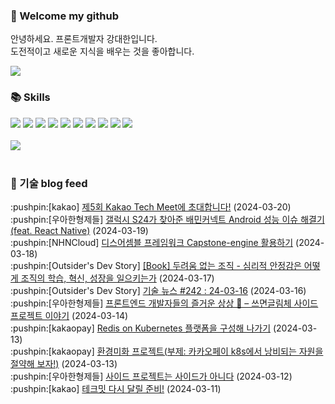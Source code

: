 ### 👋 Welcome my github

안녕하세요. 프론트개발자 강대한입니다.
<br>
도전적이고 새로운 지식을 배우는 것을 좋아합니다.

<!--
![header](https://capsule-render.vercel.app/api?type=Waving&color=auto&height=300&section=header&text=Welcome&fontAlignY=40&desc=KangDaeHan%20github%20&descSize=20&descAlignY=55&animation=fadeIn&fontSize=90)

**KangDaeHan/KangDaeHan** is a ✨ _special_ ✨ repository because its `README.md` (this file) appears on your GitHub profile.

Here are some ideas to get you started:

- 🔭 I’m currently working on ...
- 🌱 I’m currently learning ...
- 👯 I’m looking to collaborate on ...
- 🤔 I’m looking for help with ...
- 💬 Ask me about ...
- 📫 How to reach me: ...
- 😄 Pronouns: ...
- ⚡ Fun fact: ...
-->

<a href="https://twinfamily.github.io" target="_blank"><img src="https://img.shields.io/badge/Blog-121D33?style=flat-square&logo=blogger&logoColor=ffffff"/></a>

### :books: Skills
<a href="#" target="_blank"><img src="https://img.shields.io/badge/React-61DAFB?style=flat-square&logo=react&logoColor=ffffff"/></a>
<a href="#" target="_blank"><img src="https://img.shields.io/badge/Html5-E34F26?style=flat-square&logo=html5&logoColor=ffffff"/></a>
<a href="#" target="_blank"><img src="https://img.shields.io/badge/Javascript-F7DF1E?style=flat-square&logo=javascript&logoColor=ffffff"/></a>
<a href="#" target="_blank"><img src="https://img.shields.io/badge/Cssmodules-000000?style=flat-square&logo=cssmodules&logoColor=ffffff"/></a>
<a href="#" target="_blank"><img src="https://img.shields.io/badge/Node.js-339933?style=flat-square&logo=nodedotjs&logoColor=ffffff"/></a>
<a href="#" target="_blank"><img src="https://img.shields.io/badge/Typescript-3178C6?style=flat-square&logo=typescript&logoColor=ffffff"/></a>
<a href="#" target="_blank"><img src="https://img.shields.io/badge/Git-F05032?style=flat-square&logo=git&logoColor=ffffff"/></a>
<a href="#" target="_blank"><img src="https://img.shields.io/badge/Gitlab-FC6D26?style=flat-square&logo=gitlab&logoColor=ffffff"/></a>
<a href="#" target="_blank"><img src="https://img.shields.io/badge/Webpack-8DD6F9?style=flat-square&logo=webpack&logoColor=ffffff"/></a>
<a href="#" target="_blank"><img src="https://img.shields.io/badge/Vite-646CFF?style=flat-square&logo=vite&logoColor=ffffff"/></a>
<br><br>
<img src="https://github-readme-stats.vercel.app/api/top-langs/?username=KangDaeHan&layout=compact">
<br><br>
### :round_pushpin: 기술 blog feed
<!-- BLOG-POST-LIST:START --><div>:pushpin:[kakao] <a target="_blank" href="https://tech.kakao.com/2024/03/20/kakao-tech-meet-5/">제5회 Kakao Tech Meet에 초대합니다!</a> (2024-03-20)</div><div>:pushpin:[우아한형제들] <a target="_blank" href="https://techblog.woowahan.com/15883/">갤럭시 S24가 찾아준 배민커넥트 Android 성능 이슈 해결기&lpar;feat. React Native&rpar;</a> (2024-03-19)</div><div>:pushpin:[NHNCloud] <a target="_blank" href="https://meetup.nhncloud.com/posts/378">디스어셈블 프레임워크 Capstone-engine 활용하기</a> (2024-03-18)</div><div>:pushpin:[Outsider's Dev Story] <a target="_blank" href="https://blog.outsider.ne.kr/1711">[Book] 두려움 없는 조직 - 심리적 안정감은 어떻게 조직의 학습, 혁신, 성장을 일으키는가</a> (2024-03-17)</div><div>:pushpin:[Outsider's Dev Story] <a target="_blank" href="https://blog.outsider.ne.kr/1712">기술 뉴스 #242 : 24-03-16</a> (2024-03-16)</div><div>:pushpin:[우아한형제들] <a target="_blank" href="https://techblog.woowahan.com/16547/">프론트엔드 개발자들의 즐거운 상상 🎈 – 쓰면글림체 사이드 프로젝트 이야기</a> (2024-03-14)</div><div>:pushpin:[kakaopay] <a target="_blank" href="https://tech.kakaopay.com/post/kakaopaysec-redis-on-kubernetes/">Redis on Kubernetes 플랫폼을 구성해 나가기</a> (2024-03-13)</div><div>:pushpin:[kakaopay] <a target="_blank" href="https://tech.kakaopay.com/post/eco-ami/">환경미화 프로젝트&lpar;부제: 카카오페이 k8s에서 낭비되는 자원을 절약해 보자!&rpar;</a> (2024-03-13)</div><div>:pushpin:[우아한형제들] <a target="_blank" href="https://techblog.woowahan.com/16158/">사이드 프로젝트는 사이드가 아니다</a> (2024-03-12)</div><div>:pushpin:[kakao] <a target="_blank" href="https://tech.kakao.com/2024/03/11/tech-meets-of-2023/">테크밋 다시 달릴 준비!</a> (2024-03-11)</div><!-- BLOG-POST-LIST:END -->

<!-- ![Anurag's GitHub stats](https://github-readme-stats.vercel.app/api?username=KangDaeHan&show_icons=true&theme=radical) -->
<!--
### 📫 Blog
<table><tbody><tr>
<td>
    <a href="https://yeonyeon.tistory.com/312">
        <div>[인프콘 후기] 2023 INFCON </div>
    </a>
    <div>1. 인프콘에 참가하다 🙂 어떻게 참가할 수 있었는가 때는 2023년 7월 18일 12시 48분. 인프콘 추첨 결과 공개까지 12... </div>
    <div>23.08.16</div>
</td>
<td>
    <a href="https://yeonyeon.tistory.com/311">
        <img width="100%" src="/img/8066187260670780795.png"/><br/>
        <div>[Git] 머지 커밋 revert 하기 </div>
    </a>
    <div>🤔 git revert란? git revert란 일부 기존의 커밋들을 되돌리는 작업이다. git reset과는 다른 것이, git reset은 기... </div>
    <div>23.08.13</div>
</td>
<td>
    <a href="https://yeonyeon.tistory.com/310">
        <img width="100%" src="/img/9188834980247484156.png"/><br/>
        <div>[Spring Batch] 개념부터 코드까지 </div>
    </a>
    <div>목차 1. Spring Batch란? 2. Spring Batch 구조 3. 기본적인 세팅 4. Job, Step 5. ItemReader, ItemProcessor,  ItemW... </div>
    <div>23.07.21</div>
</td>
</tr>
</tbody></table>
-->

